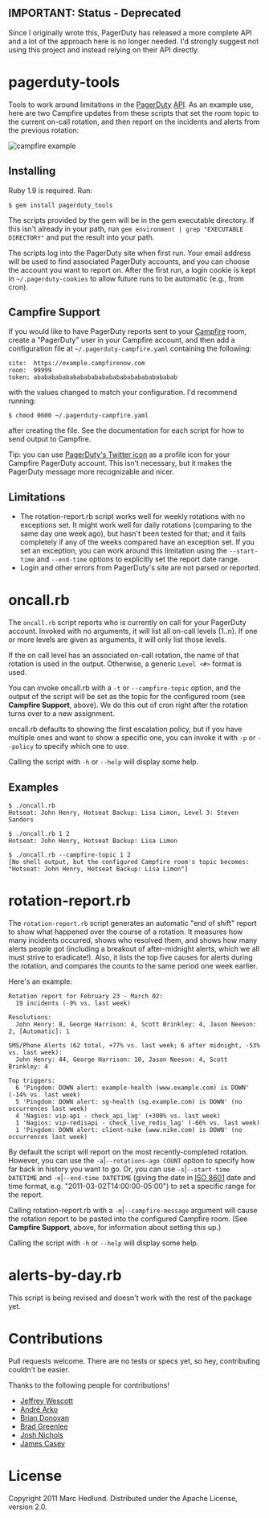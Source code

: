 ## IMPORTANT: Status - Deprecated ##

Since I originally wrote this, PagerDuty has released a more complete API and a 
lot of the approach here is no longer needed. I'd strongly suggest not using this
project and instead relying on their API directly.

# pagerduty-tools #

Tools to work around limitations in the [PagerDuty](http://www.pagerduty.com)
[API](http://www.pagerduty.com/docs/api/api-documentation). As an example use,
here are two Campfire updates from these scripts that set the room topic to
the current on-call rotation, and then report on the incidents and alerts from
the previous rotation:

![campfire example](https://github.com/precipice/pagerduty_tools/raw/master/images/campfire-example.png)



## Installing ##

Ruby 1.9 is required. Run:

    $ gem install pagerduty_tools

The scripts provided by the gem will be in the gem executable directory. If this
isn't already in your path, run `gem environment | grep "EXECUTABLE DIRECTORY"`
and put the result into your path.

The scripts log into the PagerDuty site when first run. Your email address
will be used to find associated PagerDuty accounts, and you can choose the
account you want to report on. After the first run, a login cookie is kept in
`~/.pagerduty-cookies` to allow future runs to be automatic (e.g., from cron).

## Campfire Support ##

If you would like to have PagerDuty reports sent to your
[Campfire](http://www.campfirenow.com) room, create a "PagerDuty" user in your
Campfire account, and then add a configuration file at
`~/.pagerduty-campfire.yaml` containing the following:

    site:  https://example.campfirenow.com
    room:  99999
    token: abababababababababababababababababababab

with the values changed to match your configuration. I'd recommend running:

    $ chmod 0600 ~/.pagerduty-campfire.yaml

after creating the file. See the documentation for each script for how to send
output to Campfire.

Tip: you can use [PagerDuty's Twitter icon](https://twitter.com/pagerduty) as
a profile icon for your Campfire PagerDuty account. This isn't necessary, but
it makes the PagerDuty message more recognizable and nicer.

## Limitations ##

* The rotation-report.rb script works well for weekly rotations with no
  exceptions set. It might work well for daily rotations (comparing to the
  same day one week ago), but hasn't been tested for that; and it fails
  completely if any of the weeks compared have an exception set. If you set
  an exception, you can work around this limitation using the `--start-time`
  and `--end-time` options to explicitly set the report date range.
* Login and other errors from PagerDuty's site are not parsed or reported.

# oncall.rb #

The `oncall.rb` script reports who is currently on call for your PagerDuty
account. Invoked with no arguments, it will list all on-call levels (1..n). If
one or more levels are given as arguments, it will only list those levels.

If the on call level has an associated on-call rotation, the name of that
rotation is used in the output. Otherwise, a generic `Level <#>` format is
used.

You can invoke oncall.rb with a `-t` or `--campfire-topic` option, and the
output of the script will be set as the topic for the configured room (see
__Campfire Support__, above). We do this out of cron right after the rotation
turns over to a new assignment.

oncall.rb defaults to showing the first escalation policy, but if you have
multiple ones and want to show a specific one, you can invoke it with `-p` or
`--policy` to specify which one to use.

Calling the script with `-h` or `--help` will display some help.

## Examples ##

    $ ./oncall.rb
    Hotseat: John Henry, Hotseat Backup: Lisa Limon, Level 3: Steven Sanders

    $ ./oncall.rb 1 2
    Hotseat: John Henry, Hotseat Backup: Lisa Limon

    $ ./oncall.rb --campfire-topic 1 2
    [No shell output, but the configured Campfire room's topic becomes:
    "Hotseat: John Henry, Hotseat Backup: Lisa Limon"]

# rotation-report.rb #

The `rotation-report.rb` script generates an automatic "end of shift" report
to show what happened over the course of a rotation. It measures how many
incidents occurred, shows who resolved them, and shows how many alerts people
got (including a breakout of after-midnight alerts, which we all must strive
to eradicate!). Also, it lists the top five causes for alerts during the
rotation, and compares the counts to the same period one week earlier.

Here's an example:

    Rotation report for February 23 - March 02:
      19 incidents (-9% vs. last week)

    Resolutions:
      John Henry: 8, George Harrison: 4, Scott Brinkley: 4, Jason Neeson: 2, [Automatic]: 1

    SMS/Phone Alerts (62 total, +77% vs. last week; 6 after midnight, -53% vs. last week):
      John Henry: 44, George Harrison: 10, Jason Neeson: 4, Scott Brinkley: 4

    Top triggers:
      6 'Pingdom: DOWN alert: example-health (www.example.com) is DOWN' (-14% vs. last week)
      5 'Pingdom: DOWN alert: sg-health (sg.example.com) is DOWN' (no occurrences last week)
      4 'Nagios: vip-api - check_api_lag' (+300% vs. last week)
      1 'Nagios: vip-redisapi - check_live_redis_lag' (-66% vs. last week)
      1 'Pingdom: DOWN alert: client-nike (www.nike.com) is DOWN' (no occurrences last week)

By default the script will report on the most recently-completed rotation.
However, you can use the `-a`|`--rotations-ago COUNT` option to specify how
far back in history you want to go. Or, you can use `-s`|`--start-time DATETIME`
and `-e`|`--end-time DATETIME` (giving the date in
[ISO 8601](http://en.wikipedia.org/wiki/ISO_8601#Combined_date_and_time_representations)
date and time format, e.g. "2011-03-02T14:00:00-05:00") to set a specific range
for the report.

Calling rotation-report.rb with a `-m`|`--campfire-message` argument will
cause the rotation report to be pasted into the configured Campfire room. (See
__Campfire Support__, above, for information about setting this up.)

Calling the script with `-h` or `--help` will display some help.

# alerts-by-day.rb #

This script is being revised and doesn't work with the rest of the package yet.

# Contributions #

Pull requests welcome. There are no tests or specs yet, so hey, contributing
couldn't be easier.

Thanks to the following people for contributions!

* [Jeffrey Wescott](https://github.com/binaryfeed)
* [André Arko](https://github.com/indirect)
* [Brian Donovan](https://github.com/eventualbuddha)
* [Brad Greenlee](https://github.com/bgreenlee)
* [Josh Nichols](https://github.com/technicalpickles)
* [James Casey](https://github.com/jamesc)

# License #

Copyright 2011 Marc Hedlund. Distributed under the Apache License, version 2.0.


